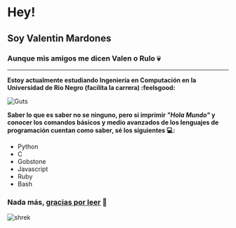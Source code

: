 # Hey!
## Soy Valentin Mardones
### Aunque mis amigos me dicen Valen o Rulo :skull:
***
**Estoy actualmente estudiando Ingeniería en Computación en la Universidad de Rio Negro (facilita la carrera) :feelsgood:**

![Guts](https://i.pinimg.com/originals/9d/05/d3/9d05d3cd268ef08c45cf699aca061d93.png)

**Saber lo que es saber no se ninguno, pero si imprimir _"Hola Mundo"_ y conocer los comandos básicos y medio avanzados de los lenguajes de programación cuentan como saber, sé los siguientes :computer::**
- Python
- C
- Gobstone
- Javascript
- Ruby
- Bash

### **Nada más, [gracias por leer](https://www.instagram.com/p/CcD6Td2MsM-/) :pill:**


![shrek](https://i.redd.it/w6jw1nz6ioy51.jpg)


<!--
**Chabok52/Chabok52** is a ✨ _special_ ✨ repository because its `README.md` (this file) appears on your GitHub profile.

Here are some ideas to get you started:

- 🔭 I’m currently working on ...
- 🌱 I’m currently learning ...
- 👯 I’m looking to collaborate on ...
- 🤔 I’m looking for help with ...
- 💬 Ask me about ...
- 📫 How to reach me: ...
- 😄 Pronouns: ...
- ⚡ Fun fact: ...
-->
